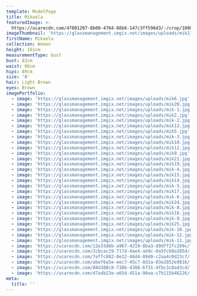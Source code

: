 ```yaml
---
template: ModelPage
title: Mikaela
featuredImage: >-
  https://ucarecdn.com/47801207-8b00-4764-88b6-147c3ff596d3/-/crop/1080x1105/0,0/-/preview/
imageThumbnail: 'https://glassmanagement.imgix.net/images/uploads/mik11.jpg'
firstName: Mikaela
collection: Women
height: 161cm
measurementType: bust
bust: 83cm
waist: 66cm
hips: 89cm
size: '8'
hair: Light Brown
eyes: Brown
imagePortfolio:
  - image: 'https://glassmanagement.imgix.net/images/uploads/mik6.jpg'
  - image: 'https://glassmanagement.imgix.net/images/uploads/mik20.jpg'
  - image: 'https://glassmanagement.imgix.net/images/uploads/mik-1.jpg'
  - image: 'https://glassmanagement.imgix.net/images/uploads/mik2.jpg'
  - image: 'https://glassmanagement.imgix.net/images/uploads/mik-2.jpg'
  - image: 'https://glassmanagement.imgix.net/images/uploads/mik13.jpg'
  - image: 'https://glassmanagement.imgix.net/images/uploads/mik5.jpg'
  - image: 'https://glassmanagement.imgix.net/images/uploads/mik-3.jpg'
  - image: 'https://glassmanagement.imgix.net/images/uploads/mik10.jpg'
  - image: 'https://glassmanagement.imgix.net/images/uploads/mik12.jpg'
  - image: 'https://glassmanagement.imgix.net/images/uploads/mik9.jpg'
  - image: 'https://glassmanagement.imgix.net/images/uploads/mik21.jpg'
  - image: 'https://glassmanagement.imgix.net/images/uploads/mik19.jpg'
  - image: 'https://glassmanagement.imgix.net/images/uploads/mik-4.jpg'
  - image: 'https://glassmanagement.imgix.net/images/uploads/mik15.jpg'
  - image: 'https://glassmanagement.imgix.net/images/uploads/mik14.jpg'
  - image: 'https://glassmanagement.imgix.net/images/uploads/mik-5.jpg'
  - image: 'https://glassmanagement.imgix.net/images/uploads/mik17.jpg'
  - image: 'https://glassmanagement.imgix.net/images/uploads/mik-6.jpg'
  - image: 'https://glassmanagement.imgix.net/images/uploads/mik24.jpg'
  - image: 'https://glassmanagement.imgix.net/images/uploads/mik-8.jpg'
  - image: 'https://glassmanagement.imgix.net/images/uploads/mik16.jpg'
  - image: 'https://glassmanagement.imgix.net/images/uploads/mik-9.jpg'
  - image: 'https://glassmanagement.imgix.net/images/uploads/mik25.jpg'
  - image: 'https://glassmanagement.imgix.net/images/uploads/mik-10.jpg'
  - image: 'https://glassmanagement.imgix.net/images/uploads/mik-12.jpg'
  - image: 'https://glassmanagement.imgix.net/images/uploads/mik-11.jpg'
  - image: 'https://ucarecdn.com/12e33d6b-a967-4219-8ba3-d9dff2fc289c/'
  - image: 'https://ucarecdn.com/2cbcac29-717d-4ae4-ab9c-0a5fcb0a205d/'
  - image: 'https://ucarecdn.com/7effc802-8e12-46d4-89d0-c2aa4c0d23c7/'
  - image: 'https://ucarecdn.com/abef6a5e-eec7-45c7-8d1a-03e2852e9816/'
  - image: 'https://ucarecdn.com/88d388c8-738b-4388-b731-4fbc3c8a43cd/'
  - image: 'https://ucarecdn.com/d7adb23e-a65d-451a-96ea-c7b115b46226/'
meta:
  title: ''
---
```


